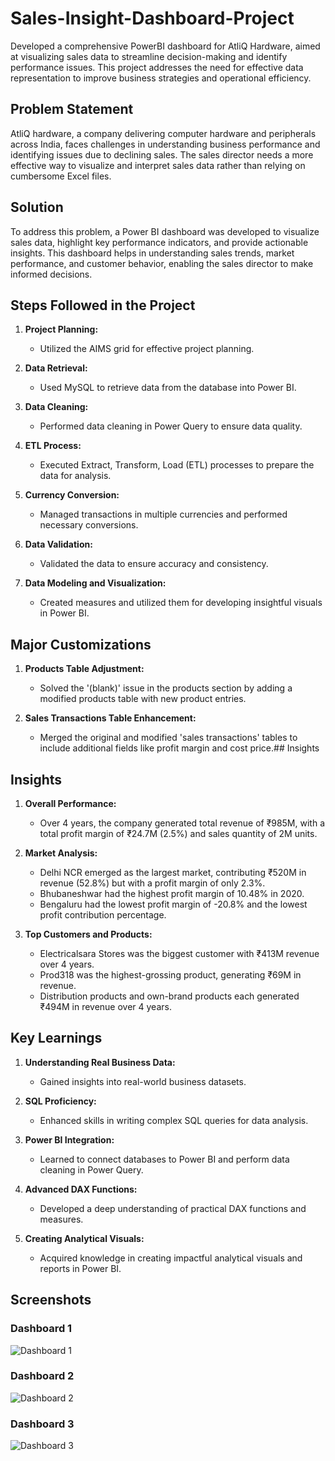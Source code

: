 # Sales-Insight-Dashboard-Project
Developed a comprehensive PowerBI dashboard for AtliQ Hardware, aimed at visualizing sales data to streamline decision-making and identify performance issues. This project addresses the need for effective data representation to improve business strategies and operational efficiency.
## Problem Statement
AtliQ hardware, a company delivering computer hardware and peripherals across India, faces challenges in understanding business performance and identifying issues due to declining sales. The sales director needs a more effective way to visualize and interpret sales data rather than relying on cumbersome Excel files.

## Solution
To address this problem, a Power BI dashboard was developed to visualize sales data, highlight key performance indicators, and provide actionable insights. This dashboard helps in understanding sales trends, market performance, and customer behavior, enabling the sales director to make informed decisions.
## Steps Followed in the Project
1. **Project Planning:**
   - Utilized the AIMS grid for effective project planning.
   
2. **Data Retrieval:**
   - Used MySQL to retrieve data from the database into Power BI.

3. **Data Cleaning:**
   - Performed data cleaning in Power Query to ensure data quality.

4. **ETL Process:**
   - Executed Extract, Transform, Load (ETL) processes to prepare the data for analysis.

5. **Currency Conversion:**
   - Managed transactions in multiple currencies and performed necessary conversions.

6. **Data Validation:**
   - Validated the data to ensure accuracy and consistency.

7. **Data Modeling and Visualization:**
   - Created measures and utilized them for developing insightful visuals in Power BI.

## Major Customizations
1. **Products Table Adjustment:**
   - Solved the '(blank)' issue in the products section by adding a modified products table with new product entries.
   
2. **Sales Transactions Table Enhancement:**
   - Merged the original and modified 'sales transactions' tables to include additional fields like profit margin and cost price.## Insights
## Insights
1. **Overall Performance:**
   - Over 4 years, the company generated total revenue of ₹985M, with a total profit margin of ₹24.7M (2.5%) and sales quantity of 2M units.
   
2. **Market Analysis:**
   - Delhi NCR emerged as the largest market, contributing ₹520M in revenue (52.8%) but with a profit margin of only 2.3%.
   - Bhubaneshwar had the highest profit margin of 10.48% in 2020.
   - Bengaluru had the lowest profit margin of -20.8% and the lowest profit contribution percentage.

3. **Top Customers and Products:**
   - Electricalsara Stores was the biggest customer with ₹413M revenue over 4 years.
   - Prod318 was the highest-grossing product, generating ₹69M in revenue.
   - Distribution products and own-brand products each generated ₹494M in revenue over 4 years.

## Key Learnings
1. **Understanding Real Business Data:**
   - Gained insights into real-world business datasets.

2. **SQL Proficiency:**
   - Enhanced skills in writing complex SQL queries for data analysis.

3. **Power BI Integration:**
   - Learned to connect databases to Power BI and perform data cleaning in Power Query.

4. **Advanced DAX Functions:**
   - Developed a deep understanding of practical DAX functions and measures.

5. **Creating Analytical Visuals:**
   - Acquired knowledge in creating impactful analytical visuals and reports in Power BI.

## Screenshots
### Dashboard 1
![Dashboard 1](https://github.com/prem465/Sales-Insight-Dashboard-Project-/assets/63437492/1e31baef-d4fc-4b4d-8a86-5840c7ced8bf)
### Dashboard 2
![Dashboard 2](https://github.com/prem465/Sales-Insight-Dashboard-Project-/assets/63437492/e7dde661-c877-4993-8a0d-afc3931fd8c2)
### Dashboard 3
![Dashboard 3](https://github.com/prem465/Sales-Insight-Dashboard-Project-/assets/63437492/d7b1fffc-1e3c-460f-9109-d54f228cdbdf)

